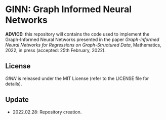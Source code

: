 # GINN: Graph Informed Neural Networks

**ADVICE:** this repository will contains the code used to implement the Graph-Informed Neural Networks presented in the paper _Graph-Informed Neural Networks for Regressions on Graph-Structured Data_, Mathematics, 2022, in press (accepted: 25th February, 2022).

## License
_GINN_ is released under the MIT License (refer to the LICENSE file for details).

## Update
- 2022.02.28: Repository creation.
